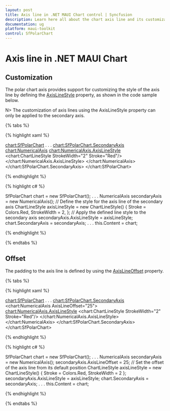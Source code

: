 ```yaml
---
layout: post
title: Axis line in .NET MAUI Chart control | Syncfusion
description: Learn here all about the chart axis line and its customization in the Syncfusion® .NET MAUI Chart (SfPolarChart) control.
documentation: ug
platform: maui-toolkit
control: SfPolarChart
---
```


# Axis line in .NET MAUI Chart

## Customization

The polar chart axis provides support for customizing the style of the axis line by defining the [AxisLineStyle](https://help.syncfusion.com/cr/maui-toolkit/Syncfusion.Maui.Toolkit.Charts.ChartAxis.html#Syncfusion_Maui_Toolkit_Charts_ChartAxis_AxisLineStyle) property, as shown in the code sample below.

N> The customization of axis lines using the AxisLineStyle property can only be applied to the secondary axis.

{% tabs %}

{% highlight xaml %}

<chart:SfPolarChart>
    . . .
    <chart:SfPolarChart.SecondaryAxis>
        <chart:NumericalAxis>
            <chart:NumericalAxis.AxisLineStyle>
                <chart:ChartLineStyle StrokeWidth="2" Stroke="Red"/>
            </chart:NumericalAxis.AxisLineStyle>
        </chart:NumericalAxis>
    </chart:SfPolarChart.SecondaryAxis>
</chart:SfPolarChart>

{% endhighlight %}

{% highlight c# %}

SfPolarChart chart = new SfPolarChart();
. . .
NumericalAxis secondaryAxis = new NumericalAxis();
// Define the style for the axis line of the secondary axis
ChartLineStyle axisLineStyle = new ChartLineStyle()
{
    Stroke = Colors.Red,
    StrokeWidth = 2,
};
// Apply the defined line style to the secondary axis
secondaryAxis.AxisLineStyle = axisLineStyle;
chart.SecondaryAxis = secondaryAxis;
. . .
this.Content = chart;

{% endhighlight %}

{% endtabs %}

## Offset

The padding to the axis line is defined by using the [AxisLineOffset](https://help.syncfusion.com/cr/maui-toolkit/Syncfusion.Maui.Toolkit.Charts.ChartAxis.html#Syncfusion_Maui_Toolkit_Charts_ChartAxis_AxisLineOffset) property.

{% tabs %}

{% highlight xaml %}

<chart:SfPolarChart>
    . . .
    <chart:SfPolarChart.SecondaryAxis>
        <chart:NumericalAxis AxisLineOffset="25">
            <chart:NumericalAxis.AxisLineStyle>
                <chart:ChartLineStyle StrokeWidth="2" Stroke="Red"/>
            </chart:NumericalAxis.AxisLineStyle>
        </chart:NumericalAxis>
    </chart:SfPolarChart.SecondaryAxis>
</chart:SfPolarChart>

{% endhighlight %}

{% highlight c# %}

SfPolarChart chart = new SfPolarChart();
. . .
NumericalAxis secondaryAxis = new NumericalAxis();
secondaryAxis.AxisLineOffset = 25; // Set the offset of the axis line from its default position
ChartLineStyle axisLineStyle = new ChartLineStyle()
{
    Stroke = Colors.Red,
    StrokeWidth = 2
};
secondaryAxis.AxisLineStyle = axisLineStyle;
chart.SecondaryAxis = secondaryAxis;
. . .
this.Content = chart;

{% endhighlight %}

{% endtabs %}